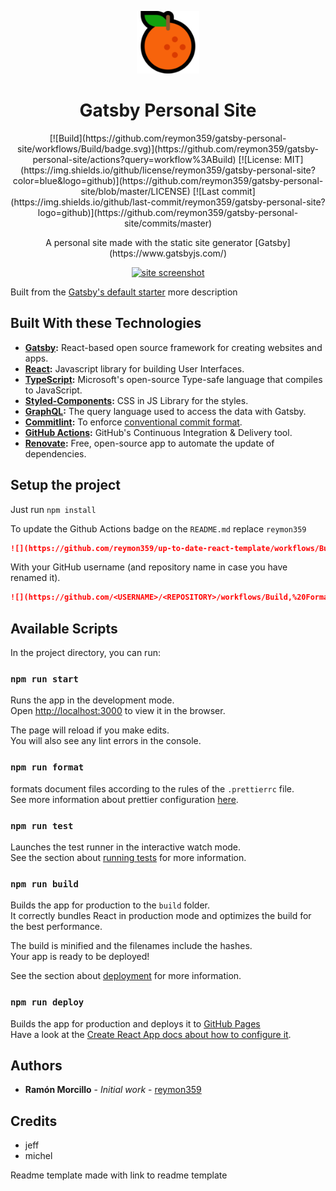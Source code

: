 <!-- Logo (with link) -->
<p align="center">
  <a href="https://github.com/reymon359/gatsby-personal-site">
    <img alt="gatsby-personal-site" src="./static/images/favicon/orange.png" width="100" />
  </a>
</p>

<!-- Title -->
<h1 align="center">
  Gatsby Personal Site
</h1>

<!-- Badges (with link) -->
<p align="center">
[![Build](https://github.com/reymon359/gatsby-personal-site/workflows/Build/badge.svg)](https://github.com/reymon359/gatsby-personal-site/actions?query=workflow%3ABuild) 
[![License: MIT](https://img.shields.io/github/license/reymon359/gatsby-personal-site?color=blue&logo=github)](https://github.com/reymon359/gatsby-personal-site/blob/master/LICENSE) 
[![Last commit](https://img.shields.io/github/last-commit/reymon359/gatsby-personal-site?logo=github)](https://github.com/reymon359/gatsby-personal-site/commits/master) 
</p>

<!-- Small description -->
<p align="center">
A personal site made with the static site generator [Gatsby](https://www.gatsbyjs.com/)
</p>

<!-- Screenshot or video (with link) -->
<p align="center">
  <a href="https://www.ramonmorcillo.com">
    <img alt="site screenshot" src="./static/images/favicon/site_screenshot.png" />
  </a>
</p>

<!-- Long description -->
Built from the [Gatsby's default starter](https://github.com/gatsbyjs/gatsby-starter-default) more description

<!-- Technologies -->
## Built With these Technologies

- **[Gatsby](https://www.gatsbyjs.com/):** React-based open source framework for creating websites and apps.
- **[React](https://reactjs.org/):** Javascript library for building User Interfaces.
- **[TypeScript](https://www.typescriptlang.org/):** Microsoft's open-source Type-safe language that compiles to JavaScript.
- **[Styled-Components](https://styled-components.com):** CSS in JS Library for the styles.
- **[GraphQL](https://graphql.org/):** The query language used to access the data with Gatsby.
- **[Commitlint](https://github.com/conventional-changelog/commitlint):** To enforce [conventional commit format](https://www.conventionalcommits.org/).
- **[GitHub Actions](https://github.com/features/actions):** GitHub's Continuous Integration & Delivery tool.
- **[Renovate](https://renovate.whitesourcesoftware.com/):** Free, open-source app to automate the update of dependencies.

<!-- Project Setup -->
## Setup the project

Just run `npm install`

To update the Github Actions badge on the `README.md` replace `reymon359`

```md
![](https://github.com/reymon359/up-to-date-react-template/workflows/Build,%20Format%20and%20Test/badge.svg)
```

With your GitHub username (and repository name in case you have renamed it).

```md
![](https://github.com/<USERNAME>/<REPOSITORY>/workflows/Build,%20Format%20and%20Test/badge.svg)
```

<!-- Available Scripts -->
## Available Scripts

In the project directory, you can run:

### `npm run start`

Runs the app in the development mode.<br />
Open [http://localhost:3000](http://localhost:3000) to view it in the browser.

The page will reload if you make edits.<br />
You will also see any lint errors in the console.

### `npm run format`

formats document files according to the rules of the `.prettierrc` file.<br />
See more information about prettier configuration [here](https://prettier.io/docs/en/configuration.html).

### `npm run test`

Launches the test runner in the interactive watch mode.<br />
See the section about [running tests](https://facebook.github.io/create-react-app/docs/running-tests) for more information.

### `npm run build`

Builds the app for production to the `build` folder.<br />
It correctly bundles React in production mode and optimizes the build for the best performance.

The build is minified and the filenames include the hashes.<br />
Your app is ready to be deployed!

See the section about [deployment](https://facebook.github.io/create-react-app/docs/deployment) for more information.

### `npm run deploy`

Builds the app for production and deploys it to [GitHub Pages](https://pages.github.com/) <br />
Have a look at the [Create React App docs about how to configure it](https://create-react-app.dev/docs/deployment/#github-pages).


<!-- Authors -->
## Authors

- **Ramón Morcillo** - _Initial work_ - [reymon359](https://github.com/reymon359)


<!-- Credits -->
## Credits
- jeff
- michel

Readme template made with link to readme template

